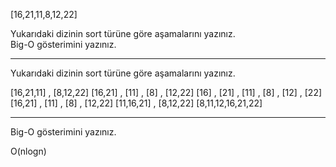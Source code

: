 <p>[16,21,11,8,12,22]</p>
<span> Yukarıdaki dizinin sort türüne göre aşamalarını yazınız.</span><br>
<span> Big-O gösterimini yazınız.</span>
<hr >
<p>Yukarıdaki dizinin sort türüne göre aşamalarını yazınız.</p>

<span> [16,21,11] , [8,12,22]</span>
<span> [16,21] , [11] , [8] , [12,22]</span>
<span> [16] , [21] , [11] , [8] , [12] , [22]</span>
<span> [16,21] , [11] , [8] , [12,22]</span>
<span> [11,16,21] , [8,12,22]</span>
<span> [8,11,12,16,21,22]</span>

<hr>
<p> Big-O gösterimini yazınız.</p>
O(nlogn)
